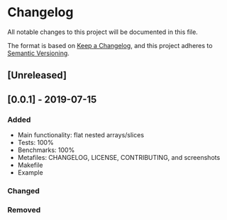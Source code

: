 # Changelog
All notable changes to this project will be documented in this file.

The format is based on [Keep a Changelog](https://keepachangelog.com/en/1.0.0/),
and this project adheres to [Semantic Versioning](https://semver.org/spec/v2.0.0.html).

## [Unreleased]

## [0.0.1] - 2019-07-15
### Added
- Main functionality: flat nested arrays/slices
- Tests: 100%
- Benchmarks: 100%
- Metafiles: CHANGELOG, LICENSE, CONTRIBUTING, and screenshots
- Makefile
- Example

### Changed

### Removed
